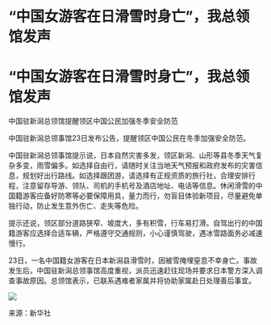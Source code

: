 # “中国女游客在日滑雪时身亡”，我总领馆发声

# “中国女游客在日滑雪时身亡”，我总领馆发声

中国驻新潟总领馆提醒领区中国公民加强冬季安全防范

中国驻新潟总领事馆23日发布公告，提醒领区中国公民在冬季加强安全防范。

中国驻新潟总领事馆提示说，日本自然灾害多发，领区新潟、山形等县冬季天气复杂多变，雨雪偏多。如选择自由行，请随时关注当地天气预报和政府发布的灾害信息，规划好出行路线。如选择跟团游，请选择有正规资质的旅行社，合理安排行程，注意留存导游、领队、司机的手机号及酒店地址、电话等信息。休闲滑雪的中国籍游客应备好防寒等必要保障用具，量力而行，勿盲目体验新项目，尽量避免单独行动，防止发生意外伤亡、走失等危险。

提示还说，领区部分道路狭窄、坡度大，多有积雪，行车易打滑。自驾出行的中国籍游客应选择合适车辆，严格遵守交通规则，小心谨慎驾驶，遇冰雪路面务必减速慢行。

23日，一名中国籍女游客在日本新潟县滑雪时，因被雪掩埋窒息不幸身亡。事故发生后，中国驻新潟总领事馆高度重视，派员迅速赶往现场并要求日本警方深入调查事故原因。总领馆表示，已联系遇难者家属并将协助家属赴日处理善后事宜。

![](https://inews.gtimg.com/om_bt/OJYJYpTbFwv9el26rnDlBpEWdtrNC4jlxik9CnZkMu1tMAA/1000)

来源：新华社


